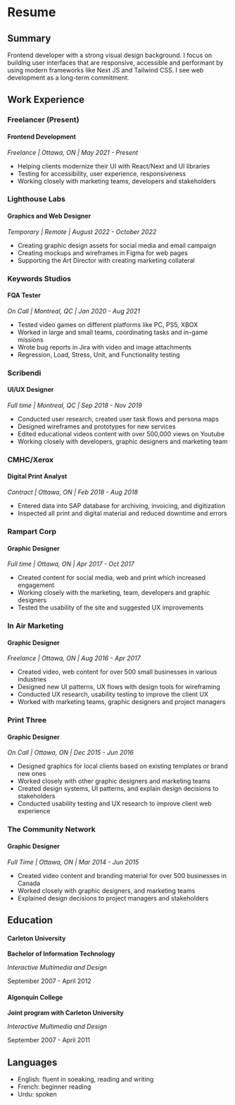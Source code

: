 # Resume

## Summary

Frontend developer with a strong visual design background. I focus on building user interfaces that are responsive, accessible and performant by using modern frameworks like Next JS and Tailwind CSS. I see web development as a long-term commitment.

## Work Experience

### Freelancer (Present)

#### Frontend Development

_Freelance | Ottawa, ON | May 2021 - Present_

- Helping clients modernize their UI with React/Next and UI libraries
- Testing for accessibility, user experience, responsiveness
- Working closely with marketing teams, developers and stakeholders

### Lighthouse Labs

#### Graphics and Web Designer

_Temporary | Remote | August 2022 - October 2022_

- Creating graphic design assets for social media and email campaign
- Creating mockups and wireframes in Figma for web pages
- Supporting the Art Director with creating marketing collateral

### Keywords Studios

#### FQA Tester

_On Call | Montreal, QC | Jan 2020 - Aug 2021_

- Tested video games on different platforms like PC, PS5, XBOX
- Worked in large and small teams, coordinating tasks and in-game missions
- Wrote bug reports in Jira with video and image attachments
- Regression, Load, Stress, Unit, and Functionality testing

### Scribendi

#### UI/UX Designer

_Full time | Montreal, QC | Sep 2018 - Nov 2019_

- Conducted user research, created user task flows and persona maps
- Designed wireframes and prototypes for new services
- Edited educational videos content with over 500,000 views on Youtube
- Working closely with developers, graphic designers and marketing team

### CMHC/Xerox

#### Digital Print Analyst

_Contract | Ottawa, ON | Feb 2018 - Aug 2018_

- Entered data into SAP database for archiving, invoicing, and digitization
- Inspected all print and digital material and reduced downtime and errors

### Rampart Corp

#### Graphic Designer

_Full time | Ottawa, ON | Apr 2017 - Oct 2017_

- Created content for social media, web and print which increased engagement
- Working closely with the marketing, team, developers and graphic designers
- Tested the usability of the site and suggested UX improvements

### In Air Marketing

#### Graphic Designer

_Freelance | Ottawa, ON | Aug 2016 - Apr 2017_

- Created video, web content for over 500 small businesses in various industries
- Designed new UI patterns, UX flows with design tools for wireframing
- Conducted UX research, usability testing to improve the client UX
- Worked with marketing teams, graphic designers and project managers

### Print Three

#### Graphic Designer

_On Call | Ottawa, ON | Dec 2015 - Jun 2016_

- Designed graphics for local clients based on existing templates or brand new ones
- Worked closely with other graphic designers and marketing teams
- Created design systems, UI patterns, and explain design decisions to stakeholders
- Conducted usability testing and UX research to improve client web experience

### The Community Network

#### Graphic Designer

_Full Time | Ottawa, ON | Mar 2014 - Jun 2015_

- Created video content and branding material for over 500 businesses in Canada
- Worked closely with graphic designers, and marketing teams
- Explained design decisions to project managers and stakeholders

## Education

#### Carleton University

**Bachelor of Information Technology**

_Interactive Multimedia and Design_

September 2007 - April 2012

#### Algonquin College

**Joint program with Carleton University**

_Interactive Multimedia and Design_

September 2007 - April 2011

## Languages

- English: fluent in soeaking, reading and writing
- French: beginner reading
- Urdu: spoken

